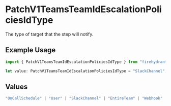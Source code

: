 # PatchV1TeamsTeamIdEscalationPoliciesIdType

The type of target that the step will notify.

## Example Usage

```typescript
import { PatchV1TeamsTeamIdEscalationPoliciesIdType } from "firehydrant-typescript-sdk/models/components";

let value: PatchV1TeamsTeamIdEscalationPoliciesIdType = "SlackChannel";
```

## Values

```typescript
"OnCallSchedule" | "User" | "SlackChannel" | "EntireTeam" | "Webhook"
```